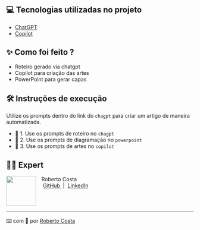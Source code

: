 ## 💻 Tecnologias utilizadas no projeto

- [ChatGPT](https://chat.openai.com/) 
- [Copilot](https://www.bing.com/search?q=Bing+AI&qs=ds&form=MW00X7&showconv=1)

## ✨ Como foi feito ?

- Roteiro gerado via chatgpt
- Copilot para criação das artes
- PowerPoint para gerar capas


## 🛠️ Instruções de execução

Utilize os prompts dentro do link do `chagpt` para criar um artigo de maneira automatizada.

- 🤖 1. Use os prompts de roteiro no `chagpt`
- 🤖 2. Use os prompts de diagramação no `powerpoint`
- 🤖 3. Use os prompts de artes no `copilot`


## 👨‍💻 Expert

<p>
    <img 
      align=left 
      margin=10 
      width=80 
      src="https://avatars.githubusercontent.com/u/151440851?v=4"
    />
    <p>&nbsp&nbsp&nbspRoberto Costa<br>
    &nbsp&nbsp&nbsp
    <a 
        href="https://github.com/RobertoAHOW">
        GitHub
    </a>
    &nbsp;|&nbsp;
    <a 
        href="www.linkedin.com/in/robertoascosta/">
        LinkedIn
    </a>
   
<br/><br/>
<p>

---

⌨️ com 💜 por [Roberto Costa](https://github.com/felipeAguiarCode)
